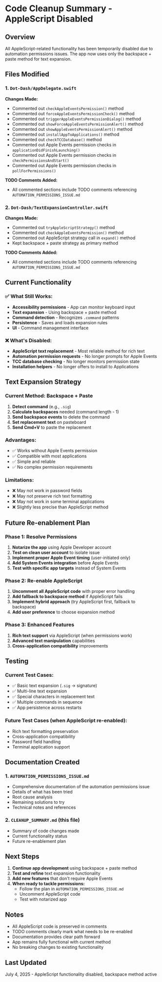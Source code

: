 # Code Cleanup Summary - AppleScript Disabled

## Overview
All AppleScript-related functionality has been temporarily disabled due to automation permissions issues. The app now uses only the backspace + paste method for text expansion.

## Files Modified

### 1. `Dot-Dash/AppDelegate.swift`
**Changes Made:**
- Commented out `checkAppleEventsPermission()` method
- Commented out `forceAppleEventsPermissionCheck()` method  
- Commented out `triggerAppleEventsPermissionDialog()` method
- Commented out `showForceAppleEventsPermissionAlert()` method
- Commented out `showAppleEventsPermissionAlert()` method
- Commented out `installAppToApplications()` method
- Commented out `checkTCCDatabase()` method
- Commented out Apple Events permission checks in `applicationDidFinishLaunching()`
- Commented out Apple Events permission checks in `checkPermissionsAndStart()`
- Commented out Apple Events permission checks in `pollForPermissions()`

**TODO Comments Added:**
- All commented sections include TODO comments referencing `AUTOMATION_PERMISSIONS_ISSUE.md`

### 2. `Dot-Dash/TextExpansionController.swift`
**Changes Made:**
- Commented out `tryAppleScriptStrategy()` method
- Commented out `checkAppleEventsPermission()` method
- Commented out AppleScript strategy call in `expand()` method
- Kept backspace + paste strategy as primary method

**TODO Comments Added:**
- All commented sections include TODO comments referencing `AUTOMATION_PERMISSIONS_ISSUE.md`

## Current Functionality

### ✅ What Still Works:
- **Accessibility permissions** - App can monitor keyboard input
- **Text expansion** - Using backspace + paste method
- **Command detection** - Recognizes `.command` patterns
- **Persistence** - Saves and loads expansion rules
- **UI** - Command management interface

### ❌ What's Disabled:
- **AppleScript text replacement** - Most reliable method for rich text
- **Automation permission requests** - No longer prompts for Apple Events
- **TCC database checking** - No longer monitors permission state
- **Installation helpers** - No longer offers to install to Applications

## Text Expansion Strategy

### Current Method: Backspace + Paste
1. **Detect command** (e.g., `.sig`)
2. **Calculate backspaces** needed (command length - 1)
3. **Send backspace events** to delete the command
4. **Set replacement text** on pasteboard
5. **Send Cmd+V** to paste the replacement

### Advantages:
- ✅ Works without Apple Events permission
- ✅ Compatible with most applications
- ✅ Simple and reliable
- ✅ No complex permission requirements

### Limitations:
- ❌ May not work in password fields
- ❌ May not preserve rich text formatting
- ❌ May not work in some terminal applications
- ❌ Slightly less precise than AppleScript method

## Future Re-enablement Plan

### Phase 1: Resolve Permissions
1. **Notarize the app** using Apple Developer account
2. **Test on clean user account** to isolate issue
3. **Implement proper Apple Event timing** (user-initiated only)
4. **Add System Events integration** before Apple Events
5. **Test with specific app targets** instead of System Events

### Phase 2: Re-enable AppleScript
1. **Uncomment all AppleScript code** with proper error handling
2. **Add fallback to backspace method** if AppleScript fails
3. **Implement hybrid approach** (try AppleScript first, fallback to backspace)
4. **Add user preference** to choose expansion method

### Phase 3: Enhanced Features
1. **Rich text support** via AppleScript (when permissions work)
2. **Advanced text manipulation** capabilities
3. **Cross-application compatibility** improvements

## Testing

### Current Test Cases:
- ✅ Basic text expansion (`.sig` → signature)
- ✅ Multi-line text expansion
- ✅ Special characters in replacement text
- ✅ Multiple commands in sequence
- ✅ App persistence across restarts

### Future Test Cases (when AppleScript re-enabled):
- Rich text formatting preservation
- Cross-application compatibility
- Password field handling
- Terminal application support

## Documentation Created

### 1. `AUTOMATION_PERMISSIONS_ISSUE.md`
- Comprehensive documentation of the automation permissions issue
- Details of what has been tried
- Root cause analysis
- Remaining solutions to try
- Technical notes and references

### 2. `CLEANUP_SUMMARY.md` (this file)
- Summary of code changes made
- Current functionality status
- Future re-enablement plan

## Next Steps

1. **Continue app development** using backspace + paste method
2. **Test and refine** text expansion functionality
3. **Add new features** that don't require Apple Events
4. **When ready to tackle permissions:**
   - Follow the plan in `AUTOMATION_PERMISSIONS_ISSUE.md`
   - Uncomment AppleScript code
   - Test with notarized app

## Notes

- All AppleScript code is preserved in comments
- TODO comments clearly mark what needs to be re-enabled
- Documentation provides clear path forward
- App remains fully functional with current method
- No breaking changes to existing functionality

## Last Updated
July 4, 2025 - AppleScript functionality disabled, backspace method active 